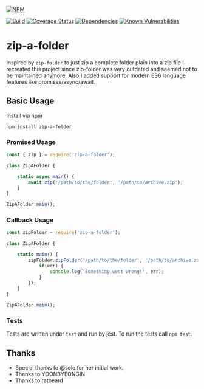 [![NPM](https://nodei.co/npm/zip-a-folder.png)](https://nodei.co/npm/zip-a-folder/)

[![Build](https://travis-ci.org/maugenst/zip-a-folder.svg?branch=master)](https://travis-ci.org/maugenst/zip-a-folder.svg?branch=master)
[![Coverage Status](https://coveralls.io/repos/github/maugenst/zip-a-folder/badge.svg?branch=master)](https://coveralls.io/github/maugenst/zip-a-folder?branch=master)
[![Dependencies](https://david-dm.org/maugenst/zip-a-folder.svg)](https://david-dm.org/maugenst/zip-a-folder)
[![Known Vulnerabilities](https://snyk.io/test/github/maugenst/zip-a-folder/badge.svg?targetFile=package.json)](https://snyk.io/test/github/maugenst/zip-a-folder?targetFile=package.json)


# zip-a-folder
Inspired by ``zip-folder`` to just zip a complete folder plain into a zip file I
recreated this project since zip-folder was very outdated and seemed not 
to be maintained anymore. Also I added support for modern ES6 language 
features like promises/async/await.

## Basic Usage

Install via npm

```
npm install zip-a-folder
```

### Promised Usage

```js
const { zip } = require('zip-a-folder');

class ZipAFolder {

    static async main() {
        await zip('/path/to/the/folder', '/path/to/archive.zip');
    }
}

ZipAFolder.main();
```

### Callback Usage

```js
const zipFolder = require('zip-a-folder');

class ZipAFolder {

    static main() {
        zipFolder.zipFolder('/path/to/the/folder', '/path/to/archive.zip', function(err) {
            if(err) {
                console.log('Something went wrong!', err);
            }
        });
    }
}

ZipAFolder.main();
```

### Tests

Tests are written under ``test`` and run by jest. To run the tests call ``npm test``.

## Thanks

* Special thanks to @sole for her initial work.
* Thanks to YOONBYEONGIN
* Thanks to ratbeard
